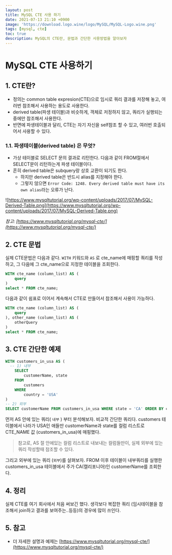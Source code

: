 ```yaml
---
layout: post
title: MySQL CTE 사용 하기
date: 2021-07-13 21:10 +0900
image: 'https://download.logo.wine/logo/MySQL/MySQL-Logo.wine.png'
tags: [mysql, cte]
toc: true
description: MySQL의 CTE란, 문법과 간단한 사용방법을 알아보자
---
```

# MySQL CTE 사용하기 

## 1. CTE란? 

- 정의는 common table expresion(CTE)으로 임시로 쿼리 결과를 저장해 놓고, 여러번 참조해서 사용하는 용도로 사용한다. 
- derived table(파생 테이블)과 비슷하게, 객체로 저정하지 않고, 쿼리가 실행되는 중에만 참조해서 사용한다. 
- 반면에 파생테이블과 달리, CTE는 자기 자신을 self참조 할 수 있고, 여러번 호출되어서 사용할 수 있다.

  

### 1.1. 파생테이블(derived table) 은 무엇?

- 가상 테이블로 SELECT 문의 결과로 리턴한다. 다음과 같이 FROM절에서 SELECT문이 리턴하는게 파생 테이블이다.
- 흔히 derived table은 subquery랑 상호 교환이 되기도 한다. 
  - 하지만 derived table은 반드시 alias를 지정해야 한다. 
  - 그렇지 않으면 `Error Code: 1248. Every derived table must have its own alias`라는 오류가 난다.

![https://www.mysqltutorial.org/wp-content/uploads/2017/07/MySQL-Derived-Table.png](https://www.mysqltutorial.org/wp-content/uploads/2017/07/MySQL-Derived-Table.png)

*참고: [https://www.mysqltutorial.org/mysql-cte/](https://www.mysqltutorial.org/mysql-cte/)*



## 2. CTE 문법
실제 CTE문법은 다음과 같다. 
`WITH` 키워드와 `AS` 로 cte_name에 매핑할 쿼리를 작성하고, 그 다음에 그 cte_name으로 지정한 테이블을 조회한다.

```sql
WITH cte_name (column_list) AS (
  	query
)
select * FROM cte_name; 
```



다음과 같이 쉼표로 이어서 계속해서 CTE로 만들어서 참조해서 사용이 가능하다.

```sql
WITH cte_name (column_list) AS (
  	query
), other_name (column_list) AS (
  	otherQuery
)
select * FROM cte_name; 
```



## 3. CTE 간단한 예제

```sql
WITH customers_in_usa AS (
  -- 1) 내부
    SELECT 
        customerName, state
    FROM
        customers
    WHERE
        country = 'USA'
) 
-- 2) 외부 
SELECT customerName FROM customers_in_usa WHERE state = 'CA' ORDER BY customerName;
```

먼저 AS 안에 있는 쿼리( `내부` ) 부터 분석해보자. 비교적 간단한 쿼리다. customers 테이블에서 나라가 USA인 애들만 customerName과 state를 컬럼 리스트로 CTE_NAME 값 (customers_in_usa)에 매핑했다.

> 참고로, AS 절 안에있는 컬럼 리스트로 내보내는 컬럼들만이, 실제 외부에 있는 쿼리 작성할때 참조할 수 있다. 

그리고 외부에 있는 쿼리 (`외부`)를 살펴보자. FROM 이후 테이블이 내부쿼리를 실행한 customers_in_usa 테이블에서 주가 CA(캘리포니아)인 customerName를 조회한다. 



## 4. 정리

실제 CTE를 여기 회사에서 처음 써보긴 했다. 생각보다 복잡한 쿼리 (임시테이블을 참조해서 join하고 결과를 보여주는..등등)의 경우에 많이 쓰인다. 

## 5. 참고 

- 더 자세한 설명과 예제는 [https://www.mysqltutorial.org/mysql-cte/](https://www.mysqltutorial.org/mysql-cte/)